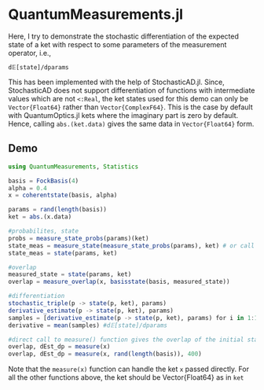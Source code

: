 # QuantumMeasurements.jl
Here, I try to demonstrate the stochastic differentiation of the expected state of a ket with respect to some parameters of the measurement operator, i.e.,

    d𝔼[state]/dparams

This has been implemented with the help of StochasticAD.jl. Since, StochasticAD does not support differentiation of functions with intermediate values which are not `<:Real`, the ket states used for this demo can only be `Vector{Float64}` rather than `Vector{ComplexF64}`. This is the case by default with QuantumOptics.jl kets where the imaginary part is zero by default. Hence, calling `abs.(ket.data)` gives the same data in `Vector{Float64}` form.

## Demo

```julia
using QuantumMeasurements, Statistics

basis = FockBasis(4)
alpha = 0.4
x = coherentstate(basis, alpha)

params = rand(length(basis))
ket = abs.(x.data)

#probabilites, state
probs = measure_state_probs(params)(ket)
state_meas = measure_state(measure_state_probs(params), ket) # or call state(params, ket) directly as below
state_meas = state(params, ket)

#overlap 
measured_state = state(params, ket)
overlap = measure_overlap(x, basisstate(basis, measured_state))

#differentiation
stochastic_triple(p -> state(p, ket), params)
derivative_estimate(p -> state(p, ket), params)
samples = [derivative_estimate(p -> state(p, ket), params) for i in 1:1000]
derivative = mean(samples) #d𝔼[state]/dparams

#direct call to measure() function gives the overlap of the initial state with the projected state and the gradient of the parameters
overlap, dEst_dp = measure(x)
overlap, dEst_dp = measure(x, rand(length(basis)), 400)
```
Note that the `measure(x)` function can handle the ket `x` passed directly. For all the other functions above, the ket should be Vector{Float64} as in `ket`

